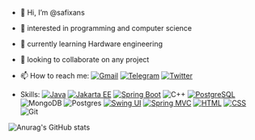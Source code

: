 - 👋 Hi, I’m @safixans
- 👀 interested in programming and computer science
- 🌱 currently learning Hardware engineering
- 💞️ looking to collaborate on any project
- 📫 How to reach me:
<a href="mailto:safixongg@gmail.com">![Gmail](https://img.shields.io/badge/Gmail-D14836?style=for-the-badge&logo=gmail&logoColor=white)</a> 
<a href="https://t.me/safixans">![Telegram](https://img.shields.io/badge/Telegram-2CA5E0?style=for-the-badge&logo=telegram&logoColor=white)</a>
<a href="">![Twitter](https://img.shields.io/badge/Twitter-%231DA1F2.svg?style=for-the-badge&logo=Twitter&logoColor=white)</a>


- Skills:
[![Java](https://img.shields.io/badge/java-007396?style=for-the-badge&logo=java&logoColor=white)](https://www.java.com/)
[![Jakarta EE](https://img.shields.io/badge/Jakarta_EE-%23FF6314?style=for-the-badge&logo=eclipse&logoColor=white)](https://jakarta.ee/)
[![Spring Boot](https://img.shields.io/badge/Spring_Boot-%236DB33F?style=for-the-badge&logo=spring&logoColor=white)](https://spring.io/projects/spring-boot)
![C++](https://img.shields.io/badge/c++-%2300599C.svg?style=for-the-badge&logo=c%2B%2B&logoColor=white)
[![PostgreSQL](https://img.shields.io/badge/postgresql-336791?style=for-the-badge&logo=postgresql&logoColor=white)](https://www.postgresql.org/)
![MongoDB](https://img.shields.io/badge/MongoDB-%234ea94b.svg?style=for-the-badge&logo=mongodb&logoColor=white)
![Postgres](https://img.shields.io/badge/postgres-%23316192.svg?style=for-the-badge&logo=postgresql&logoColor=white)
[![Swing UI](https://img.shields.io/badge/Swing_UI-%23D9534F?style=for-the-badge&logo=java&logoColor=white)](https://docs.oracle.com/javase/tutorial/uiswing/)
[![Spring MVC](https://img.shields.io/badge/Spring_MVC-%236DB33F?style=for-the-badge&logo=spring&logoColor=white)](https://docs.spring.io/spring-framework/docs/current/reference/html/web.html)
[![HTML](https://img.shields.io/badge/HTML-%23E34F26?style=for-the-badge&logo=html5&logoColor=white)](https://developer.mozilla.org/en-US/docs/Web/HTML)
[![CSS](https://img.shields.io/badge/CSS-%231572B6?style=for-the-badge&logo=css3&logoColor=white)](https://developer.mozilla.org/en-US/docs/Web/CSS)
![Git](https://img.shields.io/badge/git-%23F05033.svg?style=for-the-badge&logo=git&logoColor=white)



![Anurag's GitHub stats](https://github-readme-stats.vercel.app/api?username=safixans&theme=neon&show_icons=true)


